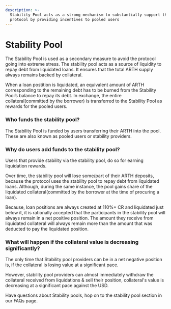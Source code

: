 ```yaml
---
description: >-
  Stability Pool acts as a strong mechanism to substantially support the
  protocol by providing incentives to pooled users
---
```


# Stability Pool

The Stability Pool is used as a secondary measure to avoid the protocol going into extreme stress. The stability pool acts as a source of liquidity to repay debt from liquidated loans. It ensures that the total ARTH supply always remains backed by collateral. 

When a loan postition is liquidated, an equivalent amount of ARTH corresponding to the remaining debt has to be burned from the Stability Pool’s balance to repay its debt. In exchange, the entire collateral\(committed by the borrower\) is transferred to the Stability Pool as rewards for the pooled users.  

### Who funds the stability pool?

The Stability Pool is funded by users transferring their ARTH into the pool. These are also known as pooled users or stability providers. 

### Why do users add funds to the stability pool?

Users that provide stability via the stability pool, do so for earning liquidation rewards. 

Over time, the stability pool will lose some/part of their ARTH deposits, because the protocol uses the stability pool to repay debt from liquidated loans. Although, during the same instance, the pool gains share of the liquidated collateral\(committed by the borrower at the time of procuring a loan\). 

Because, loan positions are always created at 110%+ CR and liquidated just below it, it is rationally accepted that the participants in the stability pool will always remain in a net positive position. The amount they receive from liquidated collateral will always remain more than the amount that was deducted to pay the liquidated position. 

### What will happen if the collateral value is decreasing significantly?

The only time that Stability pool providers can be in a net negative position is, if the collateral is losing value at a significant pace. 

However, stability pool providers can almost immediately withdraw the collateral received from liquidations & sell their position, collateral's value is decreasing at a significant pace against the USD.   
  
Have questions about Stability pools, hop on to the stability pool section in our FAQs page. 

